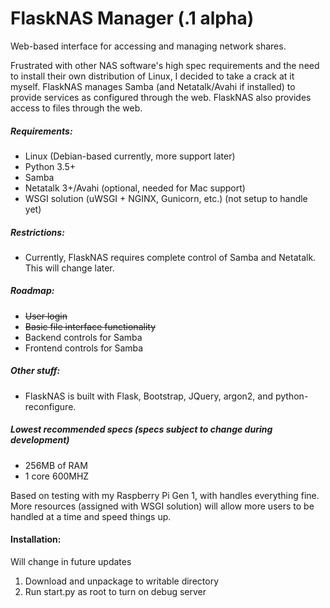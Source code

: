 # FlaskNAS Manager (.1 alpha)
Web-based interface for accessing and managing network shares.

Frustrated with other NAS software's high spec requirements and the need
to install their own distribution of Linux, I decided to take a crack at
it myself. FlaskNAS manages Samba (and Netatalk/Avahi if installed) to
provide services as configured through the web. FlaskNAS also provides
access to files through the web.


##### Requirements:
- Linux (Debian-based currently, more support later)
- Python 3.5+
- Samba
- Netatalk 3+/Avahi (optional, needed for Mac support)
- WSGI solution (uWSGI + NGINX, Gunicorn, etc.) (not setup to handle yet)

##### Restrictions:
- Currently, FlaskNAS requires complete control of Samba and
    Netatalk. This will change later.

##### Roadmap:
- ~~User login~~
- ~~Basic file interface functionality~~
- Backend controls for Samba
- Frontend controls for Samba

##### Other stuff:
- FlaskNAS is built with Flask, Bootstrap, JQuery, argon2, and
python-reconfigure.

##### Lowest recommended specs (specs subject to change during development)
 - 256MB of RAM
 - 1 core 600MHZ

 Based on testing with my Raspberry Pi Gen 1, with handles everything
 fine. More resources (assigned with WSGI solution) will allow more
 users to be handled at a time and speed things up.


#### Installation:

Will change in future updates

 1. Download and unpackage to writable directory
 2. Run start.py as root to turn on debug server

